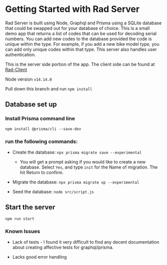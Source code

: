 # Getting Started with Rad Server

Rad Server is built using Node, Graphql and Prisma using a SQLite database that could be swapped out for your database of choice. This is a small demo app that returns a list of codes that can be used for decoding serial numbers. You can add new codes to the database provided the code is unique within the type. For example, if you add a new bike model type, you can add only unique codes within that type. This server also handles user authentication.

This is the server side portion of the app. The client side can be found at [Rad-Client](https://github.com/ekingan/rad-client)

Node version `v14.14.0`

Pull down this branch and run `npm install`

## Database set up

### Install Prisma command line
`npm install @prisma/cli --save-dev`

### run the following commands:
* Create the database:
`npx prisma migrate save --experimental`

  - You will get a prompt asking if you would like to create a new database. Select `Yes`, and type `init` for the Name of migration. The hit Return to confirm.

* Migrate the database:
`npx prisma migrate up --experimental`

* Seed the database: `node src/script.js`

## Start the server
`npm run start`

### Known Issues

- Lack of tests - I found it very difficult to find any decent documentation about creating affective tests for graphql/prisma.

- Lacks good error handling

